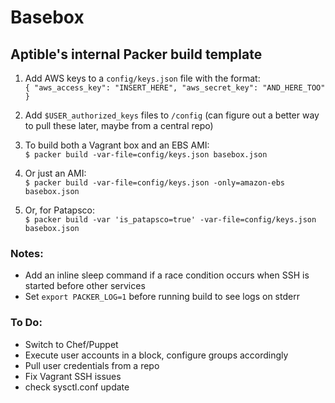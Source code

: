 Basebox
=======
Aptible's internal Packer build template
----------------------------------------

1. Add AWS keys to a `config/keys.json` file with the format:  
`{ "aws_access_key": "INSERT_HERE", "aws_secret_key": "AND_HERE_TOO" }`

1. Add `$USER_authorized_keys` files to `/config` (can figure out a better way to pull these later, maybe from a central repo)  
1. To build both a Vagrant box and an EBS AMI:  
`$ packer build -var-file=config/keys.json basebox.json`  
1. Or just an AMI:  
`$ packer build -var-file=config/keys.json -only=amazon-ebs basebox.json`  
1. Or, for Patapsco:  
`$ packer build -var 'is_patapsco=true' -var-file=config/keys.json basebox.json`  

### Notes:
* Add an inline sleep command if a race condition occurs when SSH is started before other services
* Set `export PACKER_LOG=1` before running build to see logs on stderr

### To Do:  
* Switch to Chef/Puppet
* Execute user accounts in a block, configure groups accordingly
* Pull user credentials from a repo
* Fix Vagrant SSH issues
* check sysctl.conf update